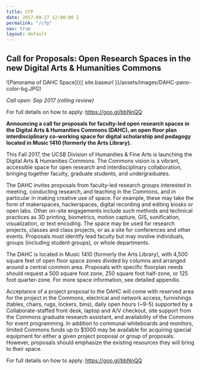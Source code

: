 ```yaml
---
title: CFP
date: 2017-09-27 12:00:00 Z
permalink: "/cfp"
nav: true
layout: default
---
```


## Call for Proposals: Open Research Spaces in the new Digital Arts & Humanities Commons

![Panorama of DAHC Space]({{ site.baseurl }}/assets/images/DAHC-pano-color-bg.JPG)

_Call open: Sep 2017 (rolling review)_

For full details on how to apply: <https://goo.gl/bbNnQQ>

**Announcing a call for proposals for faculty-led open research spaces in the Digital Arts & Humanities Commons (DAHC), an open floor plan interdisciplinary co-working space for digital scholarship and pedagogy located in Music 1410 (formerly the Arts Library).**

This Fall 2017, the UCSB Division of Humanities & Fine Arts is launching the Digital Arts & Humanities Commons. The Commons vision is a vibrant, accessible space for open research and interdisciplinary collaboration, bringing together faculty, graduate students, and undergraduates.

The DAHC invites proposals from faculty-led research groups interested in meeting, conducting research, and teaching in the Commons, and in particular in making creative use of space. For example, these may take the form of makerspaces, hackerspaces, digital recording and editing kiosks or open labs. Other on-site engagements include such methods and technical practices as 3D printing, biometrics, motion capture, GIS, sonification, visualization, or text encoding. The space may be used for research projects, classes and class projects, or as a site for conferences and other events. Proposals must identify lead faculty but may involve individuals, groups (including student groups), or whole departments.

The DAHC is located in Music 1410 (formerly the Arts Library), with 4,500 square feet of open floor space zones divided by columns and arranged around a central common area. Proposals with specific floorplan needs should request a 500 square foot zone, 250 square foot half-zone, or 125 foot quarter-zone. For more space information, see detailed appendix.

Acceptance of a project proposal to the DAHC will come with reserved area for the project in the Commons, electrical and network access, furnishings (tables, chairs, rugs, lockers, bins), daily open hours (~9-5) supported by a Collaborate-staffed front desk, laptop and A/V checkout, site support from the Commons graduate research assistant, and availability of the Commons for event programming. In addition to communal whiteboards and monitors, limited Commons funds up to $1000 may be available for acquiring special equipment for either a given project proposal or group of proposals. However, proposals should emphasize the existing resources they will bring to their space.

For full details on how to apply: <https://goo.gl/bbNnQQ>
